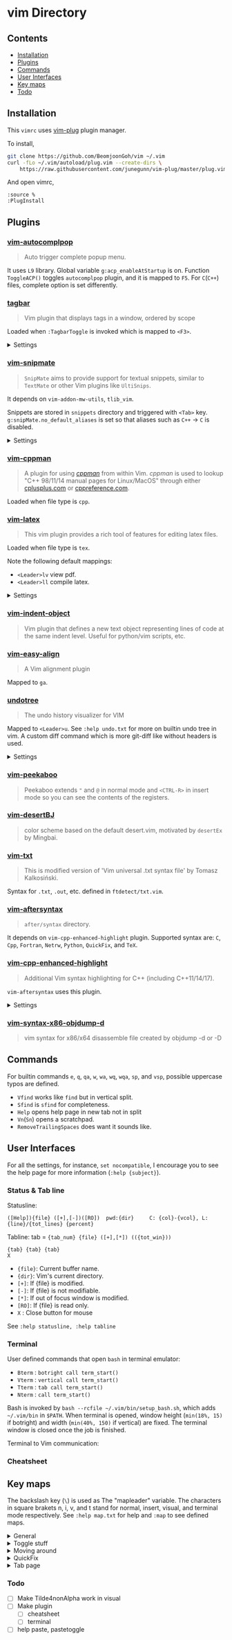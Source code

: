 # vim Directory

## Contents

- [Installation](#installation)
- [Plugins](#plugins)
- [Commands](#commands)
- [User Interfaces](#user-interfaces)
- [Key maps](#key-maps)
- [Todo](#todo)

## Installation

This `vimrc` uses [vim-plug](https://github.com/junegunn/vim-plug) plugin
manager.

To install,
```bash
git clone https://github.com/BeomjoonGoh/vim ~/.vim
curl -fLo ~/.vim/autoload/plug.vim --create-dirs \
    https://raw.githubusercontent.com/junegunn/vim-plug/master/plug.vim
```

And open vimrc,
```vim
:source %
:PlugInstall
```

## Plugins

### [vim-autocomplpop](https://github.com/othree/vim-autocomplpop)

> Auto trigger complete popup menu.

It uses `L9` library.  Global variable `g:acp_enableAtStartup` is on.
Function `ToggleACP()` toggles `autocomplpop` plugin, and it is mapped to
`F5`. For `C`(`C++`) files, complete option is set differently.


### [tagbar](https://github.com/majutsushi/tagbar)

> Vim plugin that displays tags in a window, ordered by scope

Loaded when `:TagbarToggle` is invoked which is mapped to `<F3>`.

<details> <summary>Settings</summary>

```vim
let g:tagbar_width            = 30
let g:tagbar_compact          = 1
let g:tagbar_indent           = 1
let g:tagbar_show_balloon     = 0
let g:tagbar_map_showproto    = 'f'
let g:tagbar_map_togglefold   = ['<Space>', 'za']
let g:tagbar_map_openallfolds = ['_', '<kMultiply>', 'zR']
let g:tagbar_type_markdown    = {
    \ 'ctagstype' : 'markdown',
    \ 'kinds' : [
        \ 'h:headings',
        \ 'l:links',
        \ 'i:images',
    \ ],
    \ 'sort' : 0,
\ }
```
</details>


### [vim-snipmate](https://github.com/garbas/vim-snipmate)

> `SnipMate` aims to provide support for textual snippets, similar to
> `TextMate` or other Vim plugins like `UltiSnips`.

It depends on `vim-addon-mw-utils`, `tlib_vim`.

Snippets are stored in `snippets` directory and triggered with `<Tab>` key.
`g:snipMate.no_default_aliases` is set so that aliases such as `C++` -> `C` is
disabled.

<details> <summary>Settings</summary>

```vim
let g:snipMate = get(g:, 'snipMate', {})
let g:snipMate.no_default_aliases = 1
let g:snipMate.snippet_version = 1
let g:snips_author = "Beomjoon Goh"
```
</details>


### [vim-cppman](https://github.com/BeomjoonGoh/vim-cppman)

> A plugin for using [*cppman*](https://github.com/aitjcize/cppman) from within
> Vim. *cppman* is used to lookup "C++ 98/11/14 manual pages for Linux/MacOS"
> through either [cplusplus.com](https://cplusplus.com) or
> [cppreference.com](https://cppreference.com).

Loaded when file type is `cpp`.


### [vim-latex](https://github.com/vim-latex/vim-latex)

> This vim plugin provides a rich tool of features for editing latex files.

Loaded when file type is `tex`.

Note the following default mappings:
* `<Leader>lv` view pdf.
* `<Leader>ll` compile latex.

<details> <summary>Settings</summary>

```vim
let g:Tex_PromptedCommands    = ''
let g:tex_flavor              = 'latex'
let g:Tex_DefaultTargetFormat = 'pdf'
let g:Tex_ViewRule_pdf        = 'open -a Preview'
let g:Tex_FoldedEnvironments  = ''
let g:tex_indent_brace        = 0
```
</details>


### [vim-indent-object](https://github.com/michaeljsmith/vim-indent-object)

> Vim plugin that defines a new text object representing lines of code at the
> same indent level. Useful for python/vim scripts, etc.


### [vim-easy-align](https://github.com/junegunn/vim-easy-align)

> A Vim alignment plugin

Mapped to `ga`.


### [undotree](https://github.com/mbbill/undotree)

> The undo history visualizer for VIM

Mapped to `<Leader>u`. See `:help undo.txt` for more on builtin undo tree in
vim. A custom diff command which is more git-diff like without headers is used.

<details> <summary>Settings</summary>

```vim
let g:undotree_WindowLayout             = 2
let g:undotree_SplitWidth               = 24
let g:undotree_DiffpanelHeight          = 6
let g:undotree_SetFocusWhenToggle       = 1
let g:undotree_DiffCommand              = '$HOME/.vim/bin/diff_no_header'
let g:undotree_ShortIndicators          = 1
let g:undotree_HighlightChangedText     = 0
let g:undotree_HighlightChangedWithSign = 0
let g:undotree_HelpLine                 = 0
```
</details>


### [vim-peekaboo](https://github.com/junegunn/vim-peekaboo)

> Peekaboo extends `"` and `@` in normal mode and `<CTRL-R>` in insert mode so
> you can see the contents of the registers.


### [vim-desertBJ](https://github.com/BeomjoonGoh/vim-desertBJ)

> color scheme based on the default desert.vim, motivated by `desertEx` by Mingbai.


### [vim-txt](https://github.com/BeomjoonGoh/vim-txt)

> This is modified version of 'Vim universal .txt syntax file' by Tomasz
> Kalkosiński.

Syntax for `.txt`, `.out`, etc. defined in `ftdetect/txt.vim`.


### [vim-aftersyntax](https://github.com/BeomjoonGoh/vim-aftersyntax)

> `after/syntax` directory.

It depends on `vim-cpp-enhanced-highlight` plugin.  Supported syntax are: `C`,
`Cpp`, `Fortran`, `Netrw`, `Python`, `QuickFix`, and `TeX`.


### [vim-cpp-enhanced-highlight](https://github.com/octol/vim-cpp-enhanced-highlight)

> Additional Vim syntax highlighting for C++ (including C++11/14/17).

`vim-aftersyntax` uses this plugin.

<details> <summary>Settings</summary>

```vim
let g:cpp_class_scope_highlight     = 1
let g:cpp_class_decl_highlight      = 1
let g:cpp_member_variable_highlight = 1
let g:cpp_no_function_highlight     = 1
```
</details>


### [vim-syntax-x86-objdump-d](https://github.com/shiracamus/vim-syntax-x86-objdump-d)

> vim syntax for x86/x64 disassemble file created by objdump -d or -D


## Commands

For builtin commands `e`, `q`, `qa`, `w`, `wa`, `wq`, `wqa`, `sp`, and `vsp`,
possible uppercase typos are defined.

* `Vfind` works like `find` but in vertical split.
* `Sfind` is `sfind` for completeness.
* `Help` opens help page in new tab not in split
* `Vn`(`Sn`) opens a scratchpad.
* `RemoveTrailingSpaces` does want it sounds like.


## User Interfaces

For all the settings, for instance, `set nocompatible`, I encourage you to see
the help page for more information (`:help {subject}`).


### Status & Tab line

Statusline:

    ([Help]){file} ([+],[-])([RO])  pwd:{dir}     C: {col}-{vcol}, L: {line}/{tot_lines} {percent} 

Tabline: tab = `{tab_num} {file} ([+],[*]) (({tot_win}))`

    {tab} {tab} {tab}                                                                       X


* `{file}`: Current buffer name.
* `{dir}`:  Vim's current directory.
* `[+]`: If {file} is modified.
* `[-]`: If {file} is not modifiable.
* `[*]`: If out of focus window is modified.
* `[RO]`: If {file} is read only.
* `X` : Close button for mouse

See `:help statusline, :help tabline`

### Terminal

User defined commands that open `bash` in terminal emulator:

* `Bterm` : `botright call term_start()`
* `Vterm` : `vertical call term_start()`
* `Tterm` : `tab call term_start()`
* `Nterm` : `call term_start()`

Bash is invoked by `bash --rcfile ~/.vim/bin/setup_bash.sh`, which adds
`~/.vim/bin` in `$PATH`.  When terminal is opened, window height (`min(18%,
15)` if botright) and width (`min(40%, 150)` if vertical) are fixed. The
terminal window is closed once the job is finished.

Terminal to Vim communication:


### Cheatsheet


## Key maps

The backslash key (`\`) is used as The "mapleader" variable. The characters in
square brakets n, i, v, and t stand for normal, insert, visual, and terminal
mode respectively. See `:help map.txt` for help and `:map` to see defined maps.

<details>
<summary>General</summary>

| Key     | Mode | Description |
|:-------:|:----:|:------------|
|`gf`     | n    | Go to a file under cursor in vertical split.
|`gF`     | n    | Open a file under cursor to the current window.
|`go`     | n v  | Open URL under cursor
|`<S-Tab>`| i    | Tab backwards.
|`~`      | n    | The `~` key works for non-alphabets as well.
|`<F2>`   | n    | Manual page for `Lapack` library functions if the file is `.c`, `.cpp`, or `.h`
|`<F9>`   | n i  | Type(i) or show(n) the current date and time stamp
|`\r`     | n    | Stop highlight search result
|`\R`     | n    | Brute force reset search
|`<CR>`   | n    | Enter works in normal mode when `autocomplpop` is on.
|`*`, `#` | v    | Search in visual mode
|`<C-y>`  | v    | Yank to clipboard
|`<C-p>`  | n    | Paste from clipboard
|`<F8>`   | n    | Test regular expression under cursor in double quotes
|`ga`     | n x  | Start interactive EasyAlign
</details>

<details>
<summary>Toggle stuff </summary>

| Key     | Mode | Description |
|:-------:|:----:|:------------|
|`<F3>`   | n    | Toggle the `tagbar` plugin
|`<F4>`   | n i  | Toggle `colorcolumn=120`
|`<F5>`   | n i  | Toggle `autocomplpop` plugin
|`<F6>`   | n i  | Toggle smart/auto indent, number, relative number for clipboard paste
|`<F7>`   | n i  | Toggle spell checking
|`<F10>`  | n    | Set mouse on and off
|`<C-\>`  | n    | Toggle `netrw` in the left split
|`\\\`    | n    | Go to the previous buffer
|`<Space>`| n v  | Open/close folds
|`z0`     | n    | Zero fold level
|`\f`     | n    | Toggle `goyo` plugin with +5% offset
|`\iw`    | n    | In diff mode, toggle ignore white spaces
|`\u`     | n    | Toggle `undotree`
</details>

<details>
<summary>Moving around</summary>

| Key    | Mode | Description |
|:------:|:----:|:------------|
|`Arrows`| n t  | Jump around split windows
|`j`     | n    | Go up to the next row for wrapped lines
|`k`     | n    | Go down to the next row for wrapped lines
|`-`     | n    | Move to the end of a line
</details>

<details>
<summary>QuickFix</summary>

| Key | Mode | Description |
|:---:|:----:|:------------|
|`\ll`| n    | Invoke `make` command and open QuickFix window
|`\w` | n    | Open QuickFix window
|`\c` | n    | Close QuickFix window
|`\.` | n    | Jump to the next error/warning
|`\,` | n    | Jump to the previous error/warning
|`\g` | n    | From the QuickFix window, jump to the code where the cursor below indicates
|`\e` | n    | Run `./main`
</details>

<details>
<summary>Tab page</summary>

| Key       | Mode    | Description |
|:---------:|:-------:|:------------|
|`<Tab>:`   | n       | Type `:tab` in command-line
|`<Tab>n`   | n       | Open current buffer in tab
|`<Tab>e`   | n       | Type `:tabedit` in command-line
|`<Tab>gf`  | n       | Open a file under cursor in a new tab page
|`<C-Tab>`  | n i v t | Go to the next tab page (`iTerm` sends `<F11>`)
|`<C-S-Tab>`| n i v t | Go to the previous tab page (`iTerm` sends `<F12>`)
|`<Tab>[N]` | n       | Go to tab number `[N]` = 1 ~ 6
</details>

### Todo
- [ ] Make Tilde4nonAlpha work in visual
- [ ] Make plugin
  - [ ] cheatsheet
  - [ ] terminal
- [ ] help paste, pastetoggle
